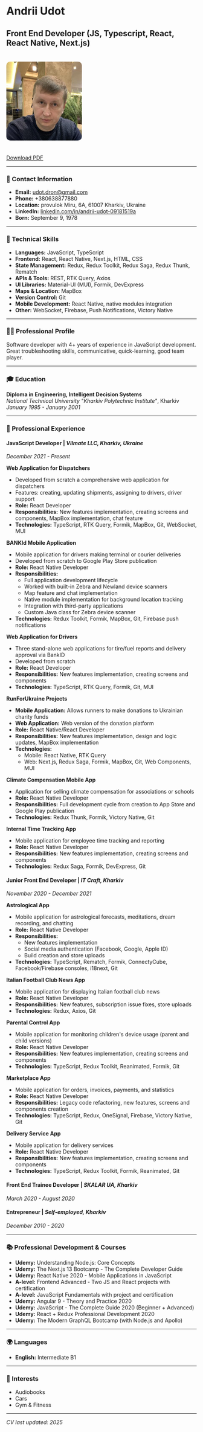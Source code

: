 # Andrii Udot
## Front End Developer (JS, Typescript, React, React Native, Next.js)

<img src="avatar.jpeg" alt="Andrii Udot" width="200" style="border-radius: 10px; margin: 20px 0;"/>

<a href="CV_Andrii_Udot_FrontEnd_Developer.pdf" download class="btn">Download PDF</a>

---

### 📧 Contact Information
- **Email:** udot.dron@gmail.com
- **Phone:** +380638877880
- **Location:** provulok Miru, 6A, 61007 Kharkiv, Ukraine
- **LinkedIn:** [linkedin.com/in/andrii-udot-09181519a](https://linkedin.com/in/andrii-udot-09181519a)
- **Born:** September 9, 1978

---

### 🚀 Technical Skills
- **Languages:** JavaScript, TypeScript
- **Frontend:** React, React Native, Next.js, HTML, CSS
- **State Management:** Redux, Redux Toolkit, Redux Saga, Redux Thunk, Rematch
- **APIs & Tools:** REST, RTK Query, Axios
- **UI Libraries:** Material-UI (MUI), Formik, DevExpress
- **Maps & Location:** MapBox
- **Version Control:** Git
- **Mobile Development:** React Native, native modules integration
- **Other:** WebSocket, Firebase, Push Notifications, Victory Native

---

### 👨‍💻 Professional Profile
Software developer with 4+ years of experience in JavaScript development. Great troubleshooting skills, communicative, quick-learning, good team player.

---

### 🎓 Education
**Diploma in Engineering, Intelligent Decision Systems**  
*National Technical University "Kharkiv Polytechnic Institute"*, Kharkiv  
*January 1995 - January 2001*

---

### 💼 Professional Experience

#### **JavaScript Developer** | *Vilmate LLC, Kharkiv, Ukraine*
*December 2021 - Present*

**Web Application for Dispatchers**
- Developed from scratch a comprehensive web application for dispatchers
- Features: creating, updating shipments, assigning to drivers, driver support
- **Role:** React Developer
- **Responsibilities:** New features implementation, creating screens and components, MapBox implementation, chat feature
- **Technologies:** TypeScript, RTK Query, Formik, MapBox, Git, WebSocket, MUI

**BANKId Mobile Application**
- Mobile application for drivers making terminal or courier deliveries
- Developed from scratch to Google Play Store publication
- **Role:** React Native Developer
- **Responsibilities:** 
  - Full application development lifecycle
  - Worked with built-in Zebra and Newland device scanners
  - Map feature and chat implementation
  - Native module implementation for background location tracking
  - Integration with third-party applications
  - Custom Java class for Zebra device scanner
- **Technologies:** Redux Toolkit, Formik, MapBox, Git, Firebase push notifications

**Web Application for Drivers**
- Three stand-alone web applications for tire/fuel reports and delivery approval via BankID
- Developed from scratch
- **Role:** React Developer
- **Responsibilities:** New features implementation, creating screens and components
- **Technologies:** TypeScript, RTK Query, Formik, Git, MUI

**RunForUkraine Projects**
- **Mobile Application:** Allows runners to make donations to Ukrainian charity funds
- **Web Application:** Web version of the donation platform
- **Role:** React Native/React Developer
- **Responsibilities:** New features implementation, design and logic updates, MapBox implementation
- **Technologies:** 
  - Mobile: React Native, RTK Query
  - Web: Next.js, Redux Saga, Formik, MapBox, Git, Web Components, MUI

**Climate Compensation Mobile App**
- Application for selling climate compensation for associations or schools
- **Role:** React Native Developer
- **Responsibilities:** Full development cycle from creation to App Store and Google Play publication
- **Technologies:** Redux Thunk, Formik, Victory Native, Git

**Internal Time Tracking App**
- Mobile application for employee time tracking and reporting
- **Role:** React Native Developer
- **Responsibilities:** New features implementation, creating screens and components
- **Technologies:** Redux Saga, Formik, DevExpress, Git

#### **Junior Front End Developer** | *IT Craft, Kharkiv*
*November 2020 - December 2021*

**Astrological App**
- Mobile application for astrological forecasts, meditations, dream recording, and chatting
- **Role:** React Native Developer
- **Responsibilities:** 
  - New features implementation
  - Social media authentication (Facebook, Google, Apple ID)
  - Build creation and store uploads
- **Technologies:** TypeScript, Rematch, Formik, ConnectyCube, Facebook/Firebase consoles, i18next, Git

**Italian Football Club News App**
- Mobile application for displaying Italian football club news
- **Role:** React Native Developer
- **Responsibilities:** New features, subscription issue fixes, store uploads
- **Technologies:** Redux, Axios, Git

**Parental Control App**
- Mobile application for monitoring children's device usage (parent and child versions)
- **Role:** React Native Developer
- **Responsibilities:** New features implementation, creating screens and components
- **Technologies:** TypeScript, Redux Toolkit, Reanimated, Formik, Git

**Marketplace App**
- Mobile application for orders, invoices, payments, and statistics
- **Role:** React Native Developer
- **Responsibilities:** Legacy code refactoring, new features, screens and components creation
- **Technologies:** TypeScript, Redux, OneSignal, Firebase, Victory Native, Git

**Delivery Service App**
- Mobile application for delivery services
- **Role:** React Native Developer
- **Responsibilities:** New features implementation, creating screens and components
- **Technologies:** TypeScript, Redux Toolkit, Formik, Reanimated, Git

#### **Front End Trainee Developer** | *SKALAR UA, Kharkiv*
*March 2020 - August 2020*

#### **Entrepreneur** | *Self-employed, Kharkiv*
*December 2010 - 2020*

---

### 📚 Professional Development & Courses
- **Udemy:** Understanding Node.js: Core Concepts
- **Udemy:** The Next.js 13 Bootcamp - The Complete Developer Guide
- **Udemy:** React Native 2020 - Mobile Applications in JavaScript
- **A-level:** Frontend Advanced - Two JS and React projects with certification
- **A-level:** JavaScript Fundamentals with project and certification
- **Udemy:** Angular 9 - Theory and Practice 2020
- **Udemy:** JavaScript - The Complete Guide 2020 (Beginner + Advanced)
- **Udemy:** React + Redux Professional Development 2020
- **Udemy:** The Modern GraphQL Bootcamp (with Node.js and Apollo)

---

### 🌍 Languages
- **English:** Intermediate B1
---

### 🎯 Interests
- Audiobooks
- Cars
- Gym & Fitness

---

*CV last updated: 2025*
